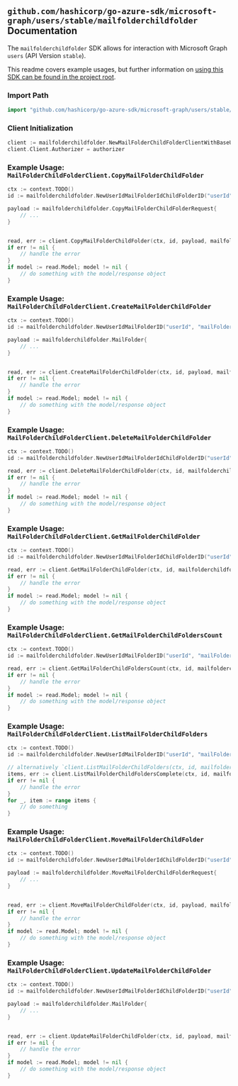 
## `github.com/hashicorp/go-azure-sdk/microsoft-graph/users/stable/mailfolderchildfolder` Documentation

The `mailfolderchildfolder` SDK allows for interaction with Microsoft Graph `users` (API Version `stable`).

This readme covers example usages, but further information on [using this SDK can be found in the project root](https://github.com/hashicorp/go-azure-sdk/tree/main/docs).

### Import Path

```go
import "github.com/hashicorp/go-azure-sdk/microsoft-graph/users/stable/mailfolderchildfolder"
```


### Client Initialization

```go
client := mailfolderchildfolder.NewMailFolderChildFolderClientWithBaseURI("https://graph.microsoft.com")
client.Client.Authorizer = authorizer
```


### Example Usage: `MailFolderChildFolderClient.CopyMailFolderChildFolder`

```go
ctx := context.TODO()
id := mailfolderchildfolder.NewUserIdMailFolderIdChildFolderID("userId", "mailFolderId", "mailFolderId1")

payload := mailfolderchildfolder.CopyMailFolderChildFolderRequest{
	// ...
}


read, err := client.CopyMailFolderChildFolder(ctx, id, payload, mailfolderchildfolder.DefaultCopyMailFolderChildFolderOperationOptions())
if err != nil {
	// handle the error
}
if model := read.Model; model != nil {
	// do something with the model/response object
}
```


### Example Usage: `MailFolderChildFolderClient.CreateMailFolderChildFolder`

```go
ctx := context.TODO()
id := mailfolderchildfolder.NewUserIdMailFolderID("userId", "mailFolderId")

payload := mailfolderchildfolder.MailFolder{
	// ...
}


read, err := client.CreateMailFolderChildFolder(ctx, id, payload, mailfolderchildfolder.DefaultCreateMailFolderChildFolderOperationOptions())
if err != nil {
	// handle the error
}
if model := read.Model; model != nil {
	// do something with the model/response object
}
```


### Example Usage: `MailFolderChildFolderClient.DeleteMailFolderChildFolder`

```go
ctx := context.TODO()
id := mailfolderchildfolder.NewUserIdMailFolderIdChildFolderID("userId", "mailFolderId", "mailFolderId1")

read, err := client.DeleteMailFolderChildFolder(ctx, id, mailfolderchildfolder.DefaultDeleteMailFolderChildFolderOperationOptions())
if err != nil {
	// handle the error
}
if model := read.Model; model != nil {
	// do something with the model/response object
}
```


### Example Usage: `MailFolderChildFolderClient.GetMailFolderChildFolder`

```go
ctx := context.TODO()
id := mailfolderchildfolder.NewUserIdMailFolderIdChildFolderID("userId", "mailFolderId", "mailFolderId1")

read, err := client.GetMailFolderChildFolder(ctx, id, mailfolderchildfolder.DefaultGetMailFolderChildFolderOperationOptions())
if err != nil {
	// handle the error
}
if model := read.Model; model != nil {
	// do something with the model/response object
}
```


### Example Usage: `MailFolderChildFolderClient.GetMailFolderChildFoldersCount`

```go
ctx := context.TODO()
id := mailfolderchildfolder.NewUserIdMailFolderID("userId", "mailFolderId")

read, err := client.GetMailFolderChildFoldersCount(ctx, id, mailfolderchildfolder.DefaultGetMailFolderChildFoldersCountOperationOptions())
if err != nil {
	// handle the error
}
if model := read.Model; model != nil {
	// do something with the model/response object
}
```


### Example Usage: `MailFolderChildFolderClient.ListMailFolderChildFolders`

```go
ctx := context.TODO()
id := mailfolderchildfolder.NewUserIdMailFolderID("userId", "mailFolderId")

// alternatively `client.ListMailFolderChildFolders(ctx, id, mailfolderchildfolder.DefaultListMailFolderChildFoldersOperationOptions())` can be used to do batched pagination
items, err := client.ListMailFolderChildFoldersComplete(ctx, id, mailfolderchildfolder.DefaultListMailFolderChildFoldersOperationOptions())
if err != nil {
	// handle the error
}
for _, item := range items {
	// do something
}
```


### Example Usage: `MailFolderChildFolderClient.MoveMailFolderChildFolder`

```go
ctx := context.TODO()
id := mailfolderchildfolder.NewUserIdMailFolderIdChildFolderID("userId", "mailFolderId", "mailFolderId1")

payload := mailfolderchildfolder.MoveMailFolderChildFolderRequest{
	// ...
}


read, err := client.MoveMailFolderChildFolder(ctx, id, payload, mailfolderchildfolder.DefaultMoveMailFolderChildFolderOperationOptions())
if err != nil {
	// handle the error
}
if model := read.Model; model != nil {
	// do something with the model/response object
}
```


### Example Usage: `MailFolderChildFolderClient.UpdateMailFolderChildFolder`

```go
ctx := context.TODO()
id := mailfolderchildfolder.NewUserIdMailFolderIdChildFolderID("userId", "mailFolderId", "mailFolderId1")

payload := mailfolderchildfolder.MailFolder{
	// ...
}


read, err := client.UpdateMailFolderChildFolder(ctx, id, payload, mailfolderchildfolder.DefaultUpdateMailFolderChildFolderOperationOptions())
if err != nil {
	// handle the error
}
if model := read.Model; model != nil {
	// do something with the model/response object
}
```
